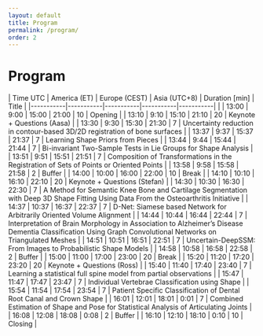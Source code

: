 ```yaml
---
layout: default
title: Program
permalink: /program/
order: 2
---
```


# Program

 | Time UTC | America (ET) | Europe (CEST) | Asia (UTC+8) | Duration [min] | Title |
 |-----------|-----------|-----------|-----------|-----------| |
 | 13:00 | 9:00 | 15:00 | 21:00 | 10 | Opening |
 | 13:10 | 9:10 | 15:10 | 21:10 | 20 | Keynote + Questions (Aasa) |
 | 13:30 | 9:30 | 15:30 | 21:30 | 7	| Uncertainty reduction in contour-based 3D/2D registration of bone surfaces |
 | 13:37 | 9:37 | 15:37 | 21:37 | 7 | Learning Shape Priors from Pieces |
 | 13:44 | 9:44 | 15:44 | 21:44 | 7 | Bi-invariant Two-Sample Tests in Lie Groups for Shape Analysis |
 | 13:51 | 9:51 | 15:51 | 21:51 | 7 | Composition of Transformations in the Registration of Sets of Points or Oriented Points |
 | 13:58 | 9:58 | 15:58 | 21:58 | 2 | Buffer |
 | 14:00 | 10:00 | 16:00 | 22:00 | 10 | Break |
 | 14:10 | 10:10 | 16:10 | 22:10 | 20 | Keynote + Questions (Stefan) |
 | 14:30 | 10:30 | 16:30 | 22:30 | 7 | A Method for Semantic Knee Bone and Cartilage Segmentation with Deep 3D Shape Fitting Using Data From the Osteoarthritis Initiative |
 | 14:37 | 10:37 | 16:37 | 22:37 | 7 | D-Net: Siamese based Network for Arbitrarily Oriented Volume Alignment |
 | 14:44 | 10:44 | 16:44 | 22:44 | 7 | Interpretation of Brain Morphology in Association to Alzheimer’s Disease Dementia Classification Using Graph Convolutional Networks on Triangulated Meshes |
 | 14:51 | 10:51 | 16:51 | 22:51 | 7 | Uncertain-DeepSSM: From Images to Probabilistic Shape Models |
 | 14:58 | 10:58 | 16:58 | 22:58 | 2 | Buffer |
 | 15:00 | 11:00 | 17:00 | 23:00 | 20 | Break |
 | 15:20 | 11:20 | 17:20 | 23:20 | 20 | Keynote + Questions (Ross) |
 | 15:40 | 11:40 | 17:40 | 23:40 | 7 | Learning a statistical full spine model from partial observations |
 | 15:47 | 11:47 | 17:47 | 23:47 | 7 | Individual Vertebrae Classification using Shape |
 | 15:54 | 11:54 | 17:54 | 23:54 | 7 | Patient Specific Classification of Dental Root Canal and Crown Shape |
 | 16:01 | 12:01 | 18:01 | 0:01 | 7 | Combined Estimation of Shape and Pose for Statistical Analysis of Articulating Joints |
 | 16:08 | 12:08 | 18:08 | 0:08 | 2 | Buffer |
 | 16:10 | 12:10 | 18:10 | 0:10 | 10 | Closing |
